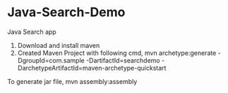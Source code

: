 # Java-Search-Demo
Java Search app

1) Download and install maven
2) Created Maven Project with following cmd,
mvn archetype:generate -DgroupId=com.sample -DartifactId=searchdemo -DarchetypeArtifactId=maven-archetype-quickstart

To generate jar file,
mvn assembly:assembly
